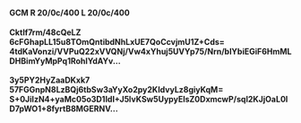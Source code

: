 #### GCM R 20/0c/400 L 20/0c/400
**CktIf7rm/48cQeLZ**<br/>**6cFGhapLL15u8TOmQntibdNhLxUE7QoCcvjmU1Z+Cds=**<br/>**4tdKaVonzi/VVPuQ22xVVQNj/Vw4xYhuj5UVYp75/Nrn/bIYbiEGiF6HmMLDHBimYyMpPq1RohIYdAYv...**<br/><br/>
**3y5PY2HyZaaDKxk7**<br/>**57FGGnpN8LzBQj6tbSw3aYyXo2py2KIdvyLz8giyKqM=**<br/>**S+0JilzN4+yaMc05o3D1IdI+J5lvKSw5UypyElsZ0DxmcwP/sql2KJjOaL0ID7pWO1+8fyrtB8MGERNV...**